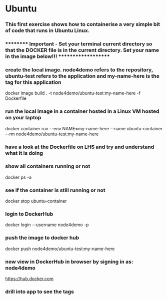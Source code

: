 # Ubuntu

### This first exercise shows how to containerise a very simple bit of code that runs in Ubuntu Linux. 

### ******** Important - Set your terminal current directory so that the DOCKER file is in the current directory. Set your name in the image below!!! ******************

### create the local image. node4demo refers to the repository, ubuntu-test refers to the application and my-name-here is the tag for this application
docker image build . -t node4demo/ubuntu-test:my-name-here -f Dockerfile

### run the local image in a container hosted in a Linux VM hosted on your laptop

docker container run --env NAME=my-name-here --name ubuntu-container --rm  node4demo/ubuntu-test:my-name-here 

### have a look at the Dockerfile on LHS and try and understand what it is doing

### show all containers running or not
docker ps -a

### see if the container is still running or not
docker stop ubuntu-container 

### login to DockerHub
docker login --username node4demo -p <password>

### push the image to docker hub
docker push node4demo/ubuntu-test:my-name-here

### now view in DockerHub in browser by signing in as: node4demo 
https://hub.docker.com

### drill into app to see the tags
